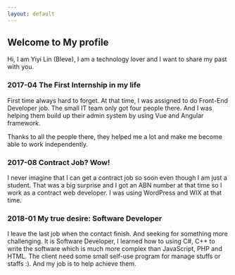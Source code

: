 ```yaml
---
layout: default
---
```


## Welcome to My profile

Hi, I am Yiyi Lin (Bleve), I am a technology lover and I want to share my past with you.

### 2017-04 The First Internship in my life

First time always hard to forget. At that time, I was assigned to do Front-End Developer job. The small IT team only got four people there. And I was helping them build up their admin system by using Vue and Angular framework.


Thanks to all the people there, they helped me a lot and make me become able to work independently.

### 2017-08 Contract Job? Wow!

I never imagine that I can get a contract job so soon even though I am just a student. That was a big surprise and I got an ABN number at that time so I work as a contract web developer. I was using WordPress and WIX at that time.


### 2018-01 My true desire: Software Developer

I leave the last job when the contact finish. And seeking for something more challenging. It is Software Developer, I learned how to using C#, C++ to write the software which is much more complex than JavaScript, PHP and HTML. The client need some small self-use program for manage stuffs or staffs :). And my job is to help achieve them.




